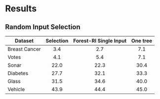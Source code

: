 # Results

## Random Input Selection
|   Dataset   |Selection|Forest-RI Single Input|One tree|
|-------------|:-------:|:--------------------:|:------:|
|Breast Cancer|3.4      |2.7                   |7.1     |
|Votes        |4.1      |5.4                   |7.1     |
|Sonar        |22.0     |22.3                  |30.4    |
|Diabetes     |27.7     |32.1                  |33.3    |
|Glass        |31.5     |34.6                  |40.0    |
|Vehicle      |43.9     |44.4                  |45.0    |
